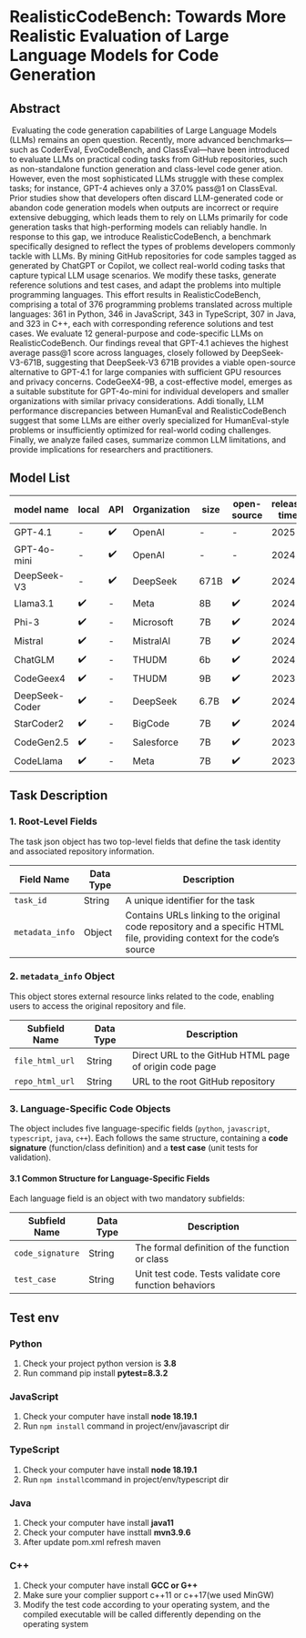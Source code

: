 # RealisticCodeBench: Towards More Realistic Evaluation of Large Language Models for Code Generation

## Abstract

​	Evaluating the code generation capabilities of Large Language Models (LLMs) remains an open question. Recently, more advanced benchmarks—such as CoderEval, EvoCodeBench, and ClassEval—have been introduced to evaluate LLMs on practical coding tasks from GitHub repositories, such as non-standalone function generation and class-level code gener ation. However, even the most sophisticated LLMs struggle with these complex tasks; for instance, GPT-4 achieves only a 37.0% pass@1 on ClassEval. Prior studies show that developers often discard LLM-generated code or abandon code generation models when outputs are incorrect or require extensive debugging, which leads them to rely on LLMs primarily for code generation tasks that high-performing models can reliably handle. In response to this gap, we introduce RealisticCodeBench, a benchmark specifically designed to reflect the types of problems developers commonly tackle with LLMs. By mining GitHub repositories for code samples tagged as generated by ChatGPT or Copilot, we collect real-world coding tasks that capture typical LLM usage scenarios. We modify these tasks, generate reference solutions and test cases, and adapt the problems into multiple programming languages. This effort results in RealisticCodeBench, comprising a total of 376 programming problems translated across multiple languages: 361 in Python, 346 in JavaScript, 343 in TypeScript, 307 in Java, and 323 in C++, each with corresponding reference solutions and test cases. We evaluate 12 general-purpose and code-specific LLMs on RealisticCodeBench. Our findings reveal that GPT-4.1 achieves the highest average pass@1 score across languages, closely followed by DeepSeek-V3-671B, suggesting that DeepSeek-V3 671B provides a viable open-source alternative to GPT-4.1 for large companies with sufficient GPU resources and privacy concerns. CodeGeeX4-9B, a cost-effective model, emerges as a suitable substitute for GPT-4o-mini for individual developers and smaller organizations with similar privacy considerations. Addi tionally, LLM performance discrepancies between HumanEval and RealisticCodeBench suggest that some LLMs are either overly specialized for HumanEval-style problems or insufficiently optimized for real-world coding challenges. Finally, we analyze failed cases, summarize common LLM limitations, and provide implications for researchers and practitioners.

## Model List

| model name     | local | API  | Organization | size | open-source | release time |
| -------------- | ----- | ---- | ------------ | ---- | ----------- | ------------ |
| GPT-4.1        | -     | ✔️    | OpenAI       | -    | -           | 2025         |
| GPT-4o-mini    | -     | ✔️    | OpenAI       | -    | -           | 2024         |
| DeepSeek-V3    | -     | ✔️    | DeepSeek     | 671B | ✔️           | 2024         |
| Llama3.1       | ✔️     | -    | Meta         | 8B   | ✔️           | 2024         |
| Phi-3          | ✔️     | -    | Microsoft    | 7B   | ✔️           | 2024         |
| Mistral        | ✔️     | -    | MistralAI    | 7B   | ✔️           | 2024         |
| ChatGLM        | ✔️     | -    | THUDM        | 6b   | ✔️           | 2024         |
| CodeGeex4      | ✔️     | -    | THUDM        | 9B   | ✔️           | 2023         |
| DeepSeek-Coder | ✔️     | -    | DeepSeek     | 6.7B | ✔️           | 2024         |
| StarCoder2     | ✔️     | -    | BigCode      | 7B   | ✔️           | 2024         |
| CodeGen2.5     | ✔️     | -    | Salesforce   | 7B   | ✔️           | 2023         |
| CodeLlama      | ✔️     | -    | Meta         | 7B   | ✔️           | 2023         |



## Task Description

### 1. Root-Level Fields

The task json object has two top-level fields that define the task identity and associated repository information.

| Field Name      | Data Type | Description                                                  |
| --------------- | --------- | ------------------------------------------------------------ |
| `task_id`       | String    | A unique identifier for the task                             |
| `metadata_info` | Object    | Contains URLs linking to the original code repository and a specific HTML file, providing context for the code’s source |

### 2. `metadata_info` Object

This object stores external resource links related to the code, enabling users to access the original repository and file.

| Subfield Name   | Data Type | Description                                            |
| --------------- | --------- | ------------------------------------------------------ |
| `file_html_url` | String    | Direct URL to the GitHub HTML page of origin code page |
| `repo_html_url` | String    | URL to the root GitHub repository                      |

### 3. Language-Specific Code Objects

The object includes five language-specific fields (`python`, `javascript`, `typescript`, `java`, `c++`). Each follows the same structure, containing a **code signature** (function/class definition) and a **test case** (unit tests for validation).

#### 3.1 Common Structure for Language-Specific Fields

Each language field is an object with two mandatory subfields:

| Subfield Name    | Data Type | Description                                            |
| ---------------- | --------- | ------------------------------------------------------ |
| `code_signature` | String    | The formal definition of the function or class         |
| `test_case`      | String    | Unit test code. Tests validate core function behaviors |

## Test env

### Python

1. Check your project python version is **3.8**
2. Run command pip install **pytest=8.3.2**

### JavaScript

1. Check your computer have install **node 18.19.1**
2. Run `npm install` command in project/env/javascript dir

### TypeScript

1. Check your computer have install **node 18.19.1**
2. Run `npm install`command in project/env/typescript dir

### Java

1. Check your computer have install **java11**
2. Check your computer have insttall **mvn3.9.6**
3. After update pom.xml refresh maven

### C++

1. Check your computer have install **GCC or G++**
2. Make sure your complier support c++11 or c++17(we used MinGW)
3. Modify the test code according to your operating system, and the compiled executable will be called differently depending on the operating system